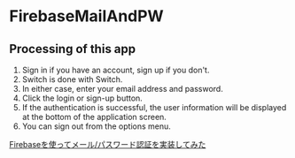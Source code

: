 # FirebaseMailAndPW

## Processing of this app
1. Sign in if you have an account, sign up if you don't.
2. Switch is done with Switch.
3. In either case, enter your email address and password.
4. Click the login or sign-up button.
5. If the authentication is successful, the user information will be displayed at the bottom of the application screen.
6. You can sign out from the options menu.

[Firebaseを使ってメール/パスワード認証を実装してみた]()
